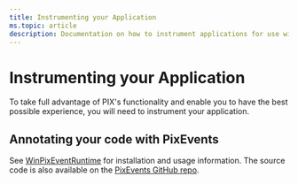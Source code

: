 ```yaml
---
title: Instrumenting your Application
ms.topic: article
description: Documentation on how to instrument applications for use with PIX.
---
```


# Instrumenting your Application
To take full advantage of PIX's functionality and enable you to have the best possible experience, you will need to instrument your application.

## Annotating your code with PixEvents
See [WinPixEventRuntime](https://devblogs.microsoft.com/pix/winpixeventruntime/) for installation and usage information. The source code is also available on the [PixEvents GitHub repo](https://github.com/microsoft/PixEvents).
